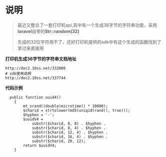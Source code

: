 [^author]:姚留洋
[^created_at]:3032/11/22

# 说明

> 最近又整合了一套打印机api,其中有一个生成36字节的字符串功能，采用**laravel**自带的**Str::random(32)**
>
> 生成的32位字符用不了，还好打印机提供的sdk中有这个生成的函数找到了拿过来直接用

**打印机生成36字节的字符串文档地址**

```shell
http://doc2.10ss.net/332000
# sdk使用说明
http://doc2.10ss.net/337744
```



**代码示例**

```shell
  public function uuid4()
    {
        mt_srand((double)microtime() * 10000);
        $charid = strtolower(md5(uniqid(rand(), true)));
        $hyphen = '-';
        $uuidV4 =
            substr($charid, 0, 8) . $hyphen .
            substr($charid, 8, 4) . $hyphen .
            substr($charid, 12, 4) . $hyphen .
            substr($charid, 16, 4) . $hyphen .
            substr($charid, 20, 12);
        return $uuidV4;
    }
```

